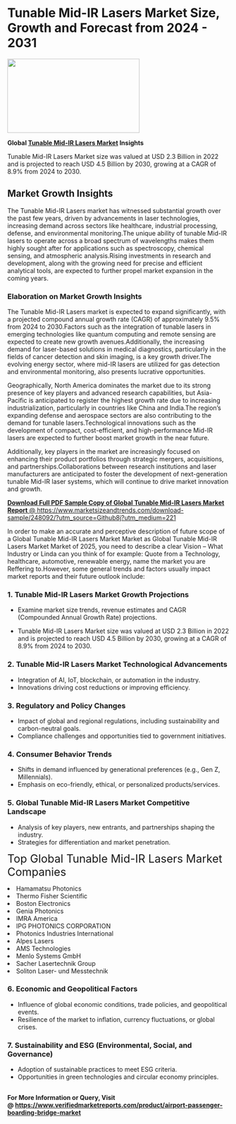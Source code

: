 <H1>Tunable Mid-IR Lasers Market Size, Growth and Forecast from 2024 - 2031</H1><img class="aligncenter size-medium wp-image-584254" src="https://thirdeyenews.in/wp-content/uploads/2024/09/Global-Market-Research-300x168.jpeg" alt="" width="300" height="168" /><p><strong>Global&nbsp;<a href="https://www.marketsizeandtrends.com/download-sample/248092/?utm_source=Github8j?utm_medium=221">Tunable Mid-IR Lasers Market</a> Insights</strong></p><p>Tunable Mid-IR Lasers Market size was valued at USD 2.3 Billion in 2022 and is projected to reach USD 4.5 Billion by 2030, growing at a CAGR of 8.9% from 2024 to 2030.</p><p><h2>Market Growth Insights</h2> <p>The Tunable Mid-IR Lasers market has witnessed substantial growth over the past few years, driven by advancements in laser technologies, increasing demand across sectors like healthcare, industrial processing, defense, and environmental monitoring.The unique ability of tunable Mid-IR lasers to operate across a broad spectrum of wavelengths makes them highly sought after for applications such as spectroscopy, chemical sensing, and atmospheric analysis.Rising investments in research and development, along with the growing need for precise and efficient analytical tools, are expected to further propel market expansion in the coming years.</p> <p><a href="download-sample-link"></a></p> <h3>Elaboration on Market Growth Insights</h3> <p>The Tunable Mid-IR Lasers market is expected to expand significantly, with a projected compound annual growth rate (CAGR) of approximately 9.5% from 2024 to 2030.Factors such as the integration of tunable lasers in emerging technologies like quantum computing and remote sensing are expected to create new growth avenues.Additionally, the increasing demand for laser-based solutions in medical diagnostics, particularly in the fields of cancer detection and skin imaging, is a key growth driver.The evolving energy sector, where mid-IR lasers are utilized for gas detection and environmental monitoring, also presents lucrative opportunities.</p> <p>Geographically, North America dominates the market due to its strong presence of key players and advanced research capabilities, but Asia-Pacific is anticipated to register the highest growth rate due to increasing industrialization, particularly in countries like China and India.The region’s expanding defense and aerospace sectors are also contributing to the demand for tunable lasers.Technological innovations such as the development of compact, cost-efficient, and high-performance Mid-IR lasers are expected to further boost market growth in the near future.</p> <p>Additionally, key players in the market are increasingly focused on enhancing their product portfolios through strategic mergers, acquisitions, and partnerships.Collaborations between research institutions and laser manufacturers are anticipated to foster the development of next-generation tunable Mid-IR laser systems, which will continue to drive market innovation and growth.</p> <p><a href="get-more-link"></p><p><span class=""><strong>Download Full PDF Sample Copy of Global Tunable Mid-IR Lasers Market Report</strong> @ <a href="https://www.marketsizeandtrends.com/download-sample/248092/?utm_source=Github8j?utm_medium=221" target="_blank">https://www.marketsizeandtrends.com/download-sample/248092/?utm_source=Github8j?utm_medium=221</a></span></p><p>In order to make an accurate and perceptive description of future scope of a Global&nbsp;Tunable Mid-IR Lasers Market Market as Global&nbsp;Tunable Mid-IR Lasers Market Market of 2025, you need to describe a clear Vision &ndash; What Industry or Linda can you think of for example: Quote from a Technology, healthcare, automotive, renewable energy, name the market you are Reffering to.However, some general trends and factors usually impact market reports and their future outlook include:</p><h3>1.&nbsp;<strong>Tunable Mid-IR Lasers Market Growth Projections</strong></h3><ul><li>Examine market size trends, revenue estimates and CAGR (Compounded Annual Growth Rate) projections.</li><li><p>Tunable Mid-IR Lasers Market size was valued at USD 2.3 Billion in 2022 and is projected to reach USD 4.5 Billion by 2030, growing at a CAGR of 8.9% from 2024 to 2030.</p></li></ul><h3>2.&nbsp;<strong>Tunable Mid-IR Lasers Market Technological Advancements</strong></h3><ul><li>Integration of AI, IoT, blockchain, or automation in the industry.</li><li>Innovations driving cost reductions or improving efficiency.</li></ul><h3>3.&nbsp;<strong>Regulatory and Policy Changes</strong></h3><ul><li>Impact of global and regional regulations, including sustainability and carbon-neutral goals.</li><li>Compliance challenges and opportunities tied to government initiatives.</li></ul><h3>4.&nbsp;<strong>Consumer Behavior Trends</strong></h3><ul><li>Shifts in demand influenced by generational preferences (e.g., Gen Z, Millennials).</li><li>Emphasis on eco-friendly, ethical, or personalized products/services.</li></ul><h3>5.&nbsp;<strong>Global Tunable Mid-IR Lasers Market Competitive Landscape</strong></h3><ul><li>Analysis of key players, new entrants, and partnerships shaping the industry.</li><li>Strategies for differentiation and market penetration.</li></ul><p data-pm-slice="1 1 []"><span style="color: inherit; font-family: inherit; font-size: 25px;">Top Global Tunable Mid-IR Lasers Market Companies</span></p><div class="" data-test-id=""><p><li>Hamamatsu Photonics</li><li> Thermo Fisher Scientific</li><li> Boston Electronics</li><li> Genia Photonics</li><li> IMRA America</li><li> IPG PHOTONICS CORPORATION</li><li> Photonics Industries International</li><li> Alpes Lasers</li><li> AMS Technologies</li><li> Menlo Systems GmbH</li><li> Sacher Lasertechnik Group</li><li> Soliton Laser- und Messtechnik</li></p></div><h3>6.&nbsp;<strong>Economic and Geopolitical Factors</strong></h3><ul><li>Influence of global economic conditions, trade policies, and geopolitical events.</li><li>Resilience of the market to inflation, currency fluctuations, or global crises.</li></ul><h3>7.&nbsp;<strong>Sustainability and ESG (Environmental, Social, and Governance)</strong></h3><ul><li>Adoption of sustainable practices to meet ESG criteria.</li><li>Opportunities in green technologies and circular economy principles.</li></ul><h2><strong style="font-size: 14px;">For More Information or Query, Visit @&nbsp;</strong><a style="background-color: #ffffff; font-size: 14px;" href="https://www.marketsizeandtrends.com/report/tunable-mid-ir-lasers-market/" target="_blank">https://www.verifiedmarketreports.com/product/airport-passenger-boarding-bridge-market</a></h2>